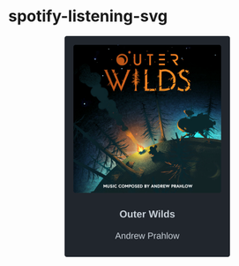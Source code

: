 # spotify-listening-svg

<!-- spotify-listening-svg-start -->
<p align="center"><a href="https://open.spotify.com/track/25lTenJPmSfwCRZi2hjCcB"><img src="https://raw.githubusercontent.com/beam41/spotify-listening-svg/dev/top-song-1633193263884.svg" height="400"/></a></p>
<!-- spotify-listening-svg-end -->
